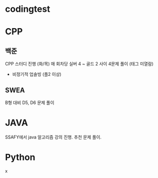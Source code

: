 # codingtest

# CPP

## 백준
CPP 스터디 진행 (화/목)
매 회차당 실버 4 ~ 골드 2 사이 4문제 풀이 (태그 미열람)

+ 비정기적 업솔빙 (플2 이상)

## SWEA
B형 대비 D5, D6 문제 풀이

# JAVA

SSAFY에서 java 알고리즘 강의 진행. 추천 문제 풀이.

# Python

x
